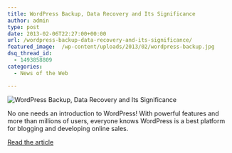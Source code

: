 ```yaml
---
title: WordPress Backup, Data Recovery and Its Significance
author: admin
type: post
date: 2013-02-06T22:27:00+00:00
url: /wordpress-backup-data-recovery-and-its-significance/
featured_image:  /wp-content/uploads/2013/02/wordpress-backup.jpg
dsq_thread_id:
  - 1493858809
categories:
  - News of the Web

---
```

<img src="https://i0.wp.com/designbeep.designbeep.netdna-cdn.com/wp-content/uploads/2013/02/wordpress-backup.jpg?w=700" alt="WordPress Backup, Data Recovery and Its Significance" data-recalc-dims="1" />

No one needs an introduction to WordPress! With powerful features and more than millions of users, everyone knows WordPress is a best platform for blogging and developing online sales.

<a href="http://designbeep.com/2013/02/01/wordpress-backup-data-recovery-and-its-significance/" title="WordPress Backup, Data Recovery and Its Significance" target="_blank">Read the article</a>